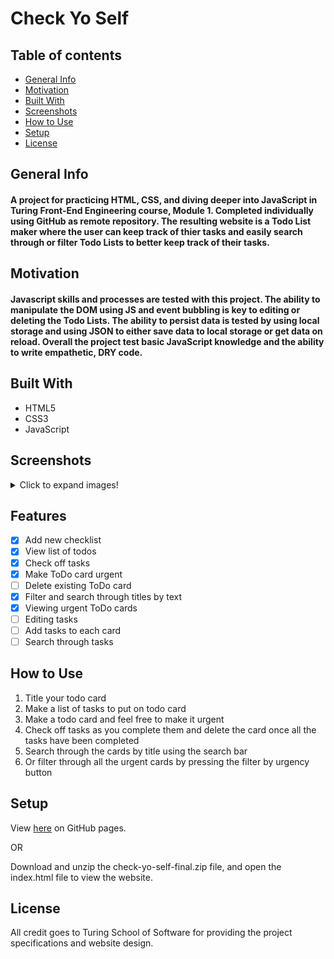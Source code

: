 # Check Yo Self

## Table of contents
* [General Info](#General-Info)
* [Motivation](#Motivation)
* [Built With](#Built-With) 
* [Screenshots](#Screenshots)
* [How to Use](#How-to-Use)
* [Setup](#Setup)
* [License](#License)

## General Info

<h4>A project for practicing HTML, CSS, and diving deeper into JavaScript in Turing Front-End Engineering course, Module 1. Completed individually using GitHub as remote repository. The resulting website is a Todo List maker where the user can keep track of thier tasks and easily search through or filter Todo Lists to better keep track of their tasks.</h4>


## Motivation

<h4>Javascript skills and processes are tested with this project. The ability to manipulate the DOM using JS and event bubbling is key to editing or deleting the Todo Lists. The ability to persist data is tested by using local storage and using JSON to either save data to local storage or get data on reload. Overall the project test basic JavaScript knowledge and the ability to write empathetic, DRY code.</h4>


## Built With

- HTML5
- CSS3
- JavaScript


## Screenshots
<details>
  <summary>Click to expand images!</summary>
  <img src="images/desktop.png" alt="Website screenshot on desktop">
  <img src="images/desktop-filter.png" alt="Website on desktop with urgent filter on">
  <img src="images/mobile.png" alt="Website on mobile">
</details>

## Features

- [x] Add new checklist
- [x] View list of todos
- [x] Check off tasks
- [x] Make ToDo card urgent
- [ ] Delete existing ToDo card
- [x] Filter and search through titles by text
- [x] Viewing urgent ToDo cards
- [ ] Editing tasks
- [ ] Add tasks to each card
- [ ] Search through tasks

## How to Use

1. Title your todo card
2. Make a list of tasks to put on todo card
3. Make a todo card and feel free to make it urgent
4. Check off tasks as you complete them and delete the card once all the tasks have been completed
5. Search through the cards by title using the search bar
6. Or filter through all the urgent cards by pressing the filter by urgency button


## Setup

View <a href="https://posi7790.github.io/check-yo-self-final/">here</a> on GitHub pages.

OR 

Download and unzip the check-yo-self-final.zip file, and open the index.html file to view the website.


## License

All credit goes to Turing School of Software for providing the project specifications and website design.
